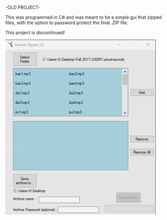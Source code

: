 <p align="center">


-OLD PROJECT-

This was programmed in C# and was meant to be a simple gui that zipped files,
with the option to password protect the final .ZIP file.

This project is discontinued!


![ScreenShot](https://github.com/aaprather/Azip/blob/master/screen1.png)
</p>
